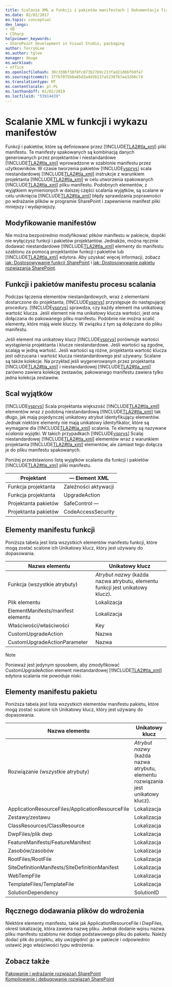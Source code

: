```yaml
---
title: Scalanie XML w funkcji i pakietów manifestach | Dokumentacja firmy Microsoft
ms.date: 02/02/2017
ms.topic: conceptual
dev_langs:
- VB
- CSharp
helpviewer_keywords:
- SharePoint development in Visual Studio, packaging
author: TerryGLee
ms.author: tglee
manager: douge
ms.workload:
- office
ms.openlocfilehash: 30c339bf38f8fc873b27b9c213fad21d66fb9fa7
ms.sourcegitcommit: 37fb7075b0a65d2add3b137a5230767aa3266c74
ms.translationtype: MT
ms.contentlocale: pl-PL
ms.lasthandoff: 01/02/2019
ms.locfileid: "53914439"
---
```

# <a name="merge-xml-in-feature-and-package-manifests"></a>Scalanie XML w funkcji i wykazu manifestów
  Funkcji i pakietów, które są definiowane przez [!INCLUDE[TLA2#tla_xml](../sharepoint/includes/tla2sharptla-xml-md.md)] pliki manifestu. Te manifesty spakowanych są kombinacją danych generowanych przez projektantów i niestandardowe [!INCLUDE[TLA2#tla_xml](../sharepoint/includes/tla2sharptla-xml-md.md)] wprowadzone w szablonie manifestu przez użytkowników. W czasie tworzenia pakietów [!INCLUDE[vsprvs](../sharepoint/includes/vsprvs-md.md)] scala niestandardowej [!INCLUDE[TLA2#tla_xml](../sharepoint/includes/tla2sharptla-xml-md.md)] instrukcje z warunkiem projektanta [!INCLUDE[TLA2#tla_xml](../sharepoint/includes/tla2sharptla-xml-md.md)] w celu utworzenia spakowanych [!INCLUDE[TLA2#tla_xml](../sharepoint/includes/tla2sharptla-xml-md.md)] pliku manifestu. Podobnych elementów, z wyjątkiem wymienionych w dalszej części scalania wyjątków, są scalane w celu uniknięcia [!INCLUDE[TLA2#tla_xml](../sharepoint/includes/tla2sharptla-xml-md.md)] błędy sprawdzania poprawności po wdrażanie plików w programie SharePoint i zapewnienie manifest pliki mniejszy i wydajniejszy.  
  
## <a name="modify-the-manifests"></a>Modyfikowanie manifestów
 Nie można bezpośrednio modyfikować plików manifestu w pakiecie, dopóki nie wyłączysz funkcji i pakietów projektantów. Jednakże, można ręcznie dodawać niestandardowe [!INCLUDE[TLA2#tla_xml](../sharepoint/includes/tla2sharptla-xml-md.md)] elementy do manifestu szablonu za pomocą projektantów funkcji i pakietów lub [!INCLUDE[TLA2#tla_xml](../sharepoint/includes/tla2sharptla-xml-md.md)] edytora. Aby uzyskać więcej informacji, zobacz [jak: Dostosowywanie funkcji SharePoint](../sharepoint/how-to-customize-a-sharepoint-feature.md) i [jak: Dostosowywanie pakietu rozwiązania SharePoint](../sharepoint/how-to-customize-a-sharepoint-solution-package.md).  
  
## <a name="feature-and-package-manifest-merge-process"></a>Funkcji i pakietów manifestu procesu scalania
 Podczas łączenia elementów niestandardowych, wraz z elementami dostarczone do projektanta, [!INCLUDE[vsprvs](../sharepoint/includes/vsprvs-md.md)] przystępuje do następującej procedury. [!INCLUDE[vsprvs](../sharepoint/includes/vsprvs-md.md)] sprawdza, czy każdy element ma unikatową wartość klucza. Jeśli element nie ma unikatowy klucza wartości, jest ona dołączana do pakowanego pliku manifestu. Podobnie nie można scalić elementy, które mają wiele kluczy. W związku z tym są dołączane do pliku manifestu.  
  
 Jeśli element ma unikatowy klucz [!INCLUDE[vsprvs](../sharepoint/includes/vsprvs-md.md)] porównuje wartości wystąpienia projektanta i klucze niestandardowe. Jeśli wartości są zgodne, scalają w jedną wartość. Jeśli wartości są różne, projektanta wartość klucza jest odrzucana i wartość klucza niestandardowego jest używany. Scalane są także kolekcje. Na przykład jeśli wygenerowanym przez projektanta [!INCLUDE[TLA2#tla_xml](../sharepoint/includes/tla2sharptla-xml-md.md)] i niestandardowej [!INCLUDE[TLA2#tla_xml](../sharepoint/includes/tla2sharptla-xml-md.md)] zarówno zawiera kolekcję zestawów, pakowanego manifestu zawiera tylko jedna kolekcja zestawów.  
  
## <a name="merge-exceptions"></a>Scal wyjątków
 [!INCLUDE[vsprvs](../sharepoint/includes/vsprvs-md.md)] Scala projektanta większość [!INCLUDE[TLA2#tla_xml](../sharepoint/includes/tla2sharptla-xml-md.md)] elementów wraz z podobną niestandardową [!INCLUDE[TLA2#tla_xml](../sharepoint/includes/tla2sharptla-xml-md.md)] tak długo, jak mają pojedynczej unikatowy atrybut identyfikujący elementów. Jednak niektóre elementy nie mają unikatowy identyfikator, które są wymagane dla [!INCLUDE[TLA2#tla_xml](../sharepoint/includes/tla2sharptla-xml-md.md)] scalania. Te elementy są nazywane *scalania wyjątki*. W takich przypadkach [!INCLUDE[vsprvs](../sharepoint/includes/vsprvs-md.md)] Scalaj niestandardowej [!INCLUDE[TLA2#tla_xml](../sharepoint/includes/tla2sharptla-xml-md.md)] elementów wraz z warunkiem projektanta [!INCLUDE[TLA2#tla_xml](../sharepoint/includes/tla2sharptla-xml-md.md)] elementów, ale zamiast tego dołącza je do pliku manifestu spakowanych.  
  
 Poniżej przedstawiono listę wyjątków scalania dla funkcji i pakietów [!INCLUDE[TLA2#tla_xml](../sharepoint/includes/tla2sharptla-xml-md.md)] pliki manifestu.  
  
|Projektant|— Element XML|  
|--------------|-----------------|  
|Funkcja projektanta|Zależności aktywacji|  
|Funkcja projektanta|UpgradeAction|  
|Projektanta pakietów|SafeControl —|  
|Projektanta pakietów|CodeAccessSecurity|  
  
## <a name="feature-manifest-elements"></a>Elementy manifestu funkcji
 Poniższa tabela jest lista wszystkich elementów manifestu funkcji, które mogą zostać scalone ich Unikatowy klucz, który jest używany do dopasowania.  
  
|Nazwa elementu|Unikatowy klucz|  
|------------------|----------------|  
|Funkcja (wszystkie atrybuty)|*Atrybut nazwy* (każda nazwa atrybutu, elementu funkcji jest unikatowy klucz).|  
|Plik elementu|Lokalizacja|  
|ElementManifests/manifest elementu|Lokalizacja|  
|Właściwości/właściwości|Key|  
|CustomUpgradeAction|Nazwa|  
|CustomUpgradeActionParameter|Nazwa|  
  
> [!NOTE]  
>  Ponieważ jest jedynym sposobem, aby zmodyfikować CustomUpgradeAction element niestandardowej [!INCLUDE[TLA2#tla_xml](../sharepoint/includes/tla2sharptla-xml-md.md)] edytora scalania nie powoduje niski.  
  
## <a name="package-manifest-elements"></a>Elementy manifestu pakietu
 Poniższa tabela jest lista wszystkich elementów manifestu pakietu, które mogą zostać scalone ich Unikatowy klucz, który jest używany do dopasowania.  
  
|Nazwa elementu|Unikatowy klucz|  
|------------------|----------------|  
|Rozwiązanie (wszystkie atrybuty)|*Atrybut nazwy* (każda nazwa atrybutu, elementu rozwiązania jest unikatowy klucz).|  
|ApplicationResourceFiles/ApplicationResourceFile|Lokalizacja|  
|Zestawy/zestawu|Lokalizacja|  
|ClassResources/ClassResource|Lokalizacja|  
|DwpFiles/plik dwp|Lokalizacja|  
|FeatureManifests/FeatureManifest|Lokalizacja|  
|Zasobów/zasobów|Lokalizacja|  
|RootFiles/RootFile|Lokalizacja|  
|SiteDefinitionManifests/SiteDefinitionManifest|Lokalizacja|  
|WebTempFile|Lokalizacja|  
|TemplateFiles/TemplateFile|Lokalizacja|  
|SolutionDependency|SolutionID|  
  
## <a name="manually-add-deployed-files"></a>Ręcznego dodawania plików do wdrożenia
 Niektóre elementy manifestu, takie jak ApplicationResourceFile i DwpFiles, określ lokalizację, która zawiera nazwę pliku. Jednak dodanie wpisu nazwa pliku manifestu szablonu nie dodaje podstawowego pliku do pakietu. Należy dodać plik do projektu, aby uwzględnić go w pakiecie i odpowiednio ustawić jego właściwości typu wdrożenia.  
  
## <a name="see-also"></a>Zobacz także
 [Pakowanie i wdrażanie rozwiązań SharePoint](../sharepoint/packaging-and-deploying-sharepoint-solutions.md)   
 [Kompilowanie i debugowanie rozwiązań SharePoint](../sharepoint/building-and-debugging-sharepoint-solutions.md)  
